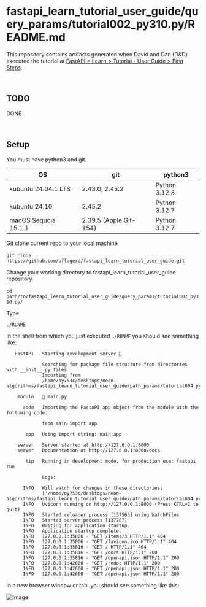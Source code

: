 # fastapi_learn_tutorial_user_guide/query_params/tutorial002_py310.py/README.md

This repository contains artifacts generated when David and Dan (D&D) executed the tutorial at [FastAPI > Learn > Tutorial - User Guide > First Steps](https://fastapi.tiangolo.com/tutorial/first-steps/).

<br>

## TODO
   DONE

<br>

## Setup
You must have python3 and git.

| OS | git | python3 |
| -------- | -------- | -------- |
| kubuntu 24.04.1 LTS   | 2.43.0, 2.45.2   | Python 3.12.3   |
| kubuntu 24.10   | 2.45.2   | Python 3.12.7   |
| macOS Sequoia 15.1.1   | 2.39.5 (Apple Git-154)   | Python 3.12.7   |

Git clone current repo to your local machine

​	`git clone https://github.com/pflagerd/fastapi_learn_tutorial_user_guide.git`

Change your working directory to fastapi_learn_tutorial_user_guide repository

​	`cd path/to/fastapi_learn_tutorial_user_guide/query_params/tutorial002_py310.py/`

Type

 ```commandline
./RUNME
```

In the shell from which you just executed `./RUNME` you should see something like:
```
   FastAPI   Starting development server 🚀

             Searching for package file structure from directories with __init__.py files
             Importing from
             /home/oy753c/desktops/neon-algorithms/fastapi_learn_tutorial_user_guide/path_params/tutorial004.py

    module   🐍 main.py

      code   Importing the FastAPI app object from the module with the following code:

             from main import app

       app   Using import string: main:app

    server   Server started at http://127.0.0.1:8000
    server   Documentation at http://127.0.0.1:8000/docs

       tip   Running in development mode, for production use: fastapi run

             Logs:

      INFO   Will watch for changes in these directories:
             ['/home/oy753c/desktops/neon-algorithms/fastapi_learn_tutorial_user_guide/path_params/tutorial004.py']
      INFO   Uvicorn running on http://127.0.0.1:8000 (Press CTRL+C to quit)
      INFO   Started reloader process [137565] using WatchFiles
      INFO   Started server process [137787]
      INFO   Waiting for application startup.
      INFO   Application startup complete.
      INFO   127.0.0.1:35806 - "GET /items/3 HTTP/1.1" 404
      INFO   127.0.0.1:35806 - "GET /favicon.ico HTTP/1.1" 404
      INFO   127.0.0.1:35816 - "GET / HTTP/1.1" 404
      INFO   127.0.0.1:35816 - "GET /docs HTTP/1.1" 200
      INFO   127.0.0.1:35816 - "GET /openapi.json HTTP/1.1" 200
      INFO   127.0.0.1:42600 - "GET /redoc HTTP/1.1" 200
      INFO   127.0.0.1:42600 - "GET /openapi.json HTTP/1.1" 200
      INFO   127.0.0.1:42600 - "GET /openapi.json HTTP/1.1" 200
```

In a new browser window or tab, you should see something like this:

![Image](https://github.com/user-attachments/assets/24e4f39a-13ba-4e21-b738-b3db2cc9c834)
